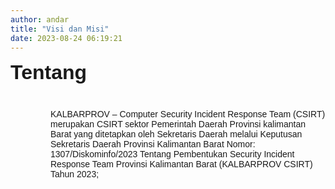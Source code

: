 ```yaml
---
author: andar
title: "Visi dan Misi"
date: 2023-08-24 06:19:21
---
```


<div style="font-family: 'Poppins', sans-serif;">
<p style="box-sizing: border-box; margin: 0px 0px 1.25em; padding: 0px; border: 0px; font-variant: inherit; font-stretch: inherit; font-size: 2rem; line-height: inherit; font-optical-sizing: inherit; font-kerning: inherit; font-feature-settings: inherit; font-variation-settings: inherit; vertical-align: baseline; text-rendering: optimizelegibility;"><span style="box-sizing: border-box; margin: 0px; padding: 0px; border: 0px; font-style: inherit; font-variant: inherit; font-weight: bold; font-stretch: inherit; font-size: inherit; line-height: inherit; font-family: 'Poppins', sans-serif; font-optical-sizing: inherit; font-kerning: inherit; font-feature-settings: inherit; font-variation-settings: inherit; vertical-align: baseline;">Tentang</span></p>
<p style="box-sizing: border-box; margin: 0px 0px 1.25em; padding: 0px; border: 0px; font-variant: inherit; font-stretch: inherit; font-size: inherit; line-height: inherit; font-optical-sizing: inherit; font-kerning: inherit; font-feature-settings: inherit; font-variation-settings: inherit; vertical-align: baseline; text-rendering: optimizelegibility; font-family: 'Poppins', sans-serif; padding-left: 4rem;">KALBARPROV – Computer Security Incident Response Team (CSIRT) merupakan CSIRT sektor Pemerintah Daerah Provinsi kalimantan Barat yang ditetapkan oleh Sekretaris Daerah melalui Keputusan Sekretaris Daerah  Provinsi Kalimantan Barat Nomor: 1307/Diskominfo/2023 Tentang Pembentukan Security Incident Response Team Provinsi Kalimantan Barat (KALBARPROV CSIRT) Tahun 2023;</p>
</div>
</div>
